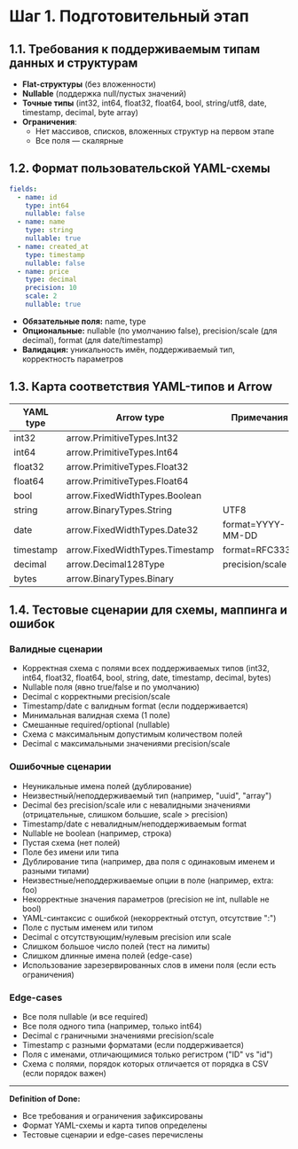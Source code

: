 # Шаг 1. Подготовительный этап

## 1.1. Требования к поддерживаемым типам данных и структурам
- **Flat-структуры** (без вложенности)
- **Nullable** (поддержка null/пустых значений)
- **Точные типы** (int32, int64, float32, float64, bool, string/utf8, date, timestamp, decimal, byte array)
- **Ограничения**:
  - Нет массивов, списков, вложенных структур на первом этапе
  - Все поля — скалярные

## 1.2. Формат пользовательской YAML-схемы
```yaml
fields:
  - name: id
    type: int64
    nullable: false
  - name: name
    type: string
    nullable: true
  - name: created_at
    type: timestamp
    nullable: false
  - name: price
    type: decimal
    precision: 10
    scale: 2
    nullable: true
```
- **Обязательные поля:** name, type
- **Опциональные:** nullable (по умолчанию false), precision/scale (для decimal), format (для date/timestamp)
- **Валидация:** уникальность имён, поддерживаемый тип, корректность параметров

## 1.3. Карта соответствия YAML-типов и Arrow
| YAML type   | Arrow type     | Примечания                       |
|------------|---------------|----------------------------------|
| int32      | arrow.PrimitiveTypes.Int32   |                  |
| int64      | arrow.PrimitiveTypes.Int64   |                  |
| float32    | arrow.PrimitiveTypes.Float32 |                  |
| float64    | arrow.PrimitiveTypes.Float64 |                  |
| bool       | arrow.FixedWidthTypes.Boolean|                  |
| string     | arrow.BinaryTypes.String     | UTF8             |
| date       | arrow.FixedWidthTypes.Date32 | format=YYYY-MM-DD|
| timestamp  | arrow.FixedWidthTypes.Timestamp| format=RFC3339 |
| decimal    | arrow.Decimal128Type         | precision/scale  |
| bytes      | arrow.BinaryTypes.Binary     |                  |

## 1.4. Тестовые сценарии для схемы, маппинга и ошибок

### Валидные сценарии
- Корректная схема с полями всех поддерживаемых типов (int32, int64, float32, float64, bool, string, date, timestamp, decimal, bytes)
- Nullable поля (явно true/false и по умолчанию)
- Decimal c корректными precision/scale
- Timestamp/date с валидным format (если поддерживается)
- Минимальная валидная схема (1 поле)
- Смешанные required/optional (nullable)
- Схема с максимальным допустимым количеством полей
- Decimal с максимальными значениями precision/scale

### Ошибочные сценарии
- Неуникальные имена полей (дублирование)
- Неизвестный/неподдерживаемый тип (например, "uuid", "array")
- Decimal без precision/scale или с невалидными значениями (отрицательные, слишком большие, scale > precision)
- Timestamp/date с невалидным/неподдерживаемым format
- Nullable не boolean (например, строка)
- Пустая схема (нет полей)
- Поле без имени или типа
- Дублирование типа (например, два поля с одинаковым именем и разными типами)
- Неизвестные/неподдерживаемые опции в поле (например, extra: foo)
- Некорректные значения параметров (precision не int, nullable не bool)
- YAML-синтаксис с ошибкой (некорректный отступ, отсутствие ":")
- Поле с пустым именем или типом
- Decimal с отсутствующим/нулевым precision или scale
- Слишком большое число полей (тест на лимиты)
- Слишком длинные имена полей (edge-case)
- Использование зарезервированных слов в имени поля (если есть ограничения)

### Edge-cases
- Все поля nullable (и все required)
- Все поля одного типа (например, только int64)
- Decimal с граничными значениями precision/scale
- Timestamp с разными форматами (если поддерживается)
- Поля с именами, отличающимися только регистром ("ID" vs "id")
- Схема с полями, порядок которых отличается от порядка в CSV (если порядок важен)

---

**Definition of Done:**
- Все требования и ограничения зафиксированы
- Формат YAML-схемы и карта типов определены
- Тестовые сценарии и edge-cases перечислены
